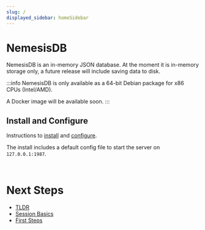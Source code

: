 ```yaml
---
slug: /
displayed_sidebar: homeSidebar
---
```


# NemesisDB

NemesisDB is an in-memory JSON database. At the moment it is in-memory storage only, a future release will include saving data to disk.

:::info 
NemesisDB is only available as a 64-bit Debian package for x86 CPUs (Intel/AMD).

A Docker image will be available soon.
:::



## Install and Configure
Instructions to [install](./home/install) and [configure](./home/config).

The install includes a default config file to start the server on `127.0.0.1:1987`.

<br/>

# Next Steps

- [TLDR](./home/tldr)
- [Session Basics](/tutorials/sessions/what-is-a-session)
- [First Steps](/tutorials/first-steps/setup)

